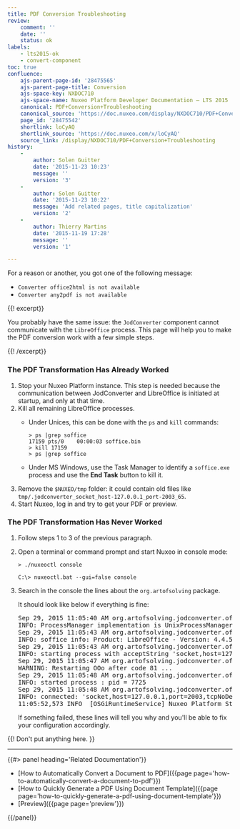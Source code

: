 ```yaml
---
title: PDF Conversion Troubleshooting
review:
    comment: ''
    date: ''
    status: ok
labels:
    - lts2015-ok
    - convert-component
toc: true
confluence:
    ajs-parent-page-id: '28475565'
    ajs-parent-page-title: Conversion
    ajs-space-key: NXDOC710
    ajs-space-name: Nuxeo Platform Developer Documentation — LTS 2015
    canonical: PDF+Conversion+Troubleshooting
    canonical_source: 'https://doc.nuxeo.com/display/NXDOC710/PDF+Conversion+Troubleshooting'
    page_id: '28475542'
    shortlink: loCyAQ
    shortlink_source: 'https://doc.nuxeo.com/x/loCyAQ'
    source_link: /display/NXDOC710/PDF+Conversion+Troubleshooting
history:
    - 
        author: Solen Guitter
        date: '2015-11-23 10:23'
        message: ''
        version: '3'
    - 
        author: Solen Guitter
        date: '2015-11-23 10:22'
        message: 'Add related pages, title capitalization'
        version: '2'
    - 
        author: Thierry Martins
        date: '2015-11-19 17:28'
        message: ''
        version: '1'

---
```

For a reason or another, you got one of the following message:

*   `Converter office2html is not available`
*   `Converter any2pdf is not available`

{{! excerpt}}

You probably have the same issue: the `JodConverter` component cannot communicate with the `LibreOffice` process. This page will help you to make the PDF conversion work with a few simple steps.

{{! /excerpt}}

### The PDF Transformation Has Already Worked

1.  Stop your Nuxeo Platform instance. This step is needed because the communication between JodConverter and LibreOffice is initiated at startup, and only at that time.
2.  Kill all remaining LibreOffice processes.
    *   Under Unices, this can be done with the `ps` and `kill` commands:

        ```
        > ps |grep soffice
        17159 pts/0    00:00:03 soffice.bin
        > kill 17159
        > ps |grep soffice
        ```

    *   Under MS Windows, use the Task Manager to identify a `soffice.exe` process and use the **End Task** button to kill it.
3.  Remove the `$NUXEO/tmp` folder: it could contain old files like `tmp/.jodconverter_socket_host-127.0.0.1_port-2003_65`.
4.  Start Nuxeo, log in and try to get your PDF or preview.

### The PDF Transformation Has Never Worked

1.  Follow steps 1 to 3 of the previous paragraph.
2.  Open a terminal or command prompt and start Nuxeo in console mode:

    ```
    > ./nuxeoctl console
    ```

    ```
    C:\> nuxeoctl.bat --gui=false console
    ```

3.  Search in the console the lines about the&nbsp;`org.artofsolving` package.

    It should look like below if everything is fine:

    <pre>Sep 29, 2015 11:05:40 AM org.artofsolving.jodconverter.office.ProcessPoolOfficeManager <init>
    INFO: ProcessManager implementation is UnixProcessManager
    Sep 29, 2015 11:05:43 AM org.artofsolving.jodconverter.office.OfficeVersionDescriptor <init>
    INFO: soffice info: Product: LibreOffice - Version: 4.4.5.2 - useGnuStyleLongOptions: true
    Sep 29, 2015 11:05:43 AM org.artofsolving.jodconverter.office.OfficeProcess doStart
    INFO: starting process with acceptString 'socket,host=127.0.0.1,port=2003,tcpNoDelay=1' and profileDir '/home/nuxeo/nuxeo-cap-tomcat/tmp/.jodconverter_socket_host-127.0.0.1_port-2003_58'
    Sep 29, 2015 11:05:47 AM org.artofsolving.jodconverter.office.OfficeProcess doStart
    WARNING: Restarting OOo after code 81 ...
    Sep 29, 2015 11:05:48 AM org.artofsolving.jodconverter.office.OfficeProcess doStart
    INFO: started process : pid = 7725
    Sep 29, 2015 11:05:48 AM org.artofsolving.jodconverter.office.OfficeConnection connect
    INFO: connected: 'socket,host=127.0.0.1,port=2003,tcpNoDelay=1'
    11:05:52,573 INFO  [OSGiRuntimeService] Nuxeo Platform Started</pre>

    If something failed, these lines will tell you why and you'll be able to fix your configuration accordingly.

{{! Don't put anything here. }}

* * *

<div class="row" data-equalizer data-equalize-on="medium"><div class="column medium-6">{{#> panel heading='Related Documentation'}}

*   [How to Automatically Convert a Document to PDF]({{page page='how-to-automatically-convert-a-document-to-pdf'}})
*   [How to Quickly Generate a PDF Using Document Template]({{page page='how-to-quickly-generate-a-pdf-using-document-template'}})
*   [Preview]({{page page='preview'}})

{{/panel}}</div><div class="column medium-6">

&nbsp;

</div></div>